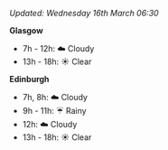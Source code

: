 *Updated: Wednesday 16th March 06:30*

**Glasgow**

* 7h - 12h: :cloud: Cloudy
* 13h - 18h: :sunny: Clear

**Edinburgh**

* 7h, 8h: :cloud: Cloudy
* 9h - 11h: :umbrella: Rainy
* 12h: :cloud: Cloudy
* 13h - 18h: :sunny: Clear
